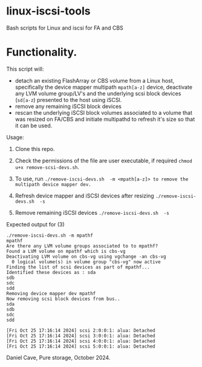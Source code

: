 # linux-iscsi-tools
Bash scripts for Linux and iscsi for FA and CBS

# Functionality.

This script will:

* detach an existing FlashArray or CBS volume from a Linux host, specifically the device mapper multipath `mpath[a-z]` device, deactivate any LVM volume group/LV's and the underlying scsi block devices (`sd[a-z`) presented to the host using iSCSI.
* remove any remaining iSCSI block devices
* rescan the underlying iSCSI block volumes associated to a volume that was resized on FA/CBS and initiate multipathd to refresh it's size so that it can be used.

Usage:

1. Clone this repo.

2. Check the permissions of the file are user executable, if required `chmod u+x remove-scsi-devs.sh`.
3. To use, run ```./remove-iscsi-devs.sh  -m <mpath[a-z]> to remove the multipath device mapper dev.```
4. Refresh device mapper and iSCSI devices after resizing ```./remove-iscsi-devs.sh  -s ```
5. Remove remaining iSCSI devices ```./remove-iscsi-devs.sh  -s```
   
Expected output for (3)
~~~
./remove-iscsi-devs.sh -m mpathf
mpathf
Are there any LVM volume groups associated to to mpathf?
Found a LVM volume on mpathf which is cbs-vg
Deactivating LVM volume on cbs-vg using vgchange -an cbs-vg
  0 logical volume(s) in volume group "cbs-vg" now active
Finding the list of scsi devices as part of mpathf...
Identified these devices as : sda
sdb
sdc
sdd
Removing device mapper dev mpathf
Now removing scsi block devices from bus..
sda
sdb
sdc
sdd

[Fri Oct 25 17:16:14 2024] scsi 2:0:0:1: alua: Detached
[Fri Oct 25 17:16:14 2024] scsi 3:0:0:1: alua: Detached
[Fri Oct 25 17:16:14 2024] scsi 4:0:0:1: alua: Detached
[Fri Oct 25 17:16:14 2024] scsi 5:0:0:1: alua: Detached
~~~

Daniel Cave, Pure storage, October 2024.

